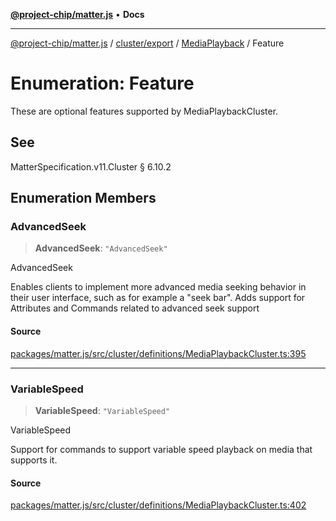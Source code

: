 [**@project-chip/matter.js**](../../../../../README.md) • **Docs**

***

[@project-chip/matter.js](../../../../../modules.md) / [cluster/export](../../../README.md) / [MediaPlayback](../README.md) / Feature

# Enumeration: Feature

These are optional features supported by MediaPlaybackCluster.

## See

MatterSpecification.v11.Cluster § 6.10.2

## Enumeration Members

### AdvancedSeek

> **AdvancedSeek**: `"AdvancedSeek"`

AdvancedSeek

Enables clients to implement more advanced media seeking behavior in their user interface, such as for
example a "seek bar". Adds support for Attributes and Commands related to advanced seek support

#### Source

[packages/matter.js/src/cluster/definitions/MediaPlaybackCluster.ts:395](https://github.com/project-chip/matter.js/blob/7a8cbb56b87d4ccf34bec5a9a95ab40a1711324f/packages/matter.js/src/cluster/definitions/MediaPlaybackCluster.ts#L395)

***

### VariableSpeed

> **VariableSpeed**: `"VariableSpeed"`

VariableSpeed

Support for commands to support variable speed playback on media that supports it.

#### Source

[packages/matter.js/src/cluster/definitions/MediaPlaybackCluster.ts:402](https://github.com/project-chip/matter.js/blob/7a8cbb56b87d4ccf34bec5a9a95ab40a1711324f/packages/matter.js/src/cluster/definitions/MediaPlaybackCluster.ts#L402)
